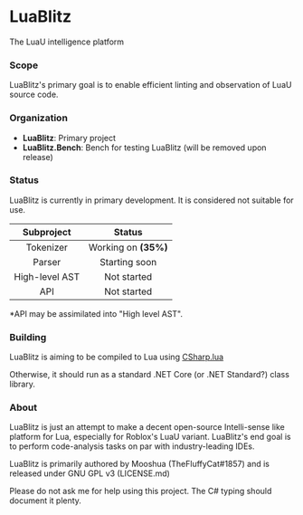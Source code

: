 # LuaBlitz
 The LuaU intelligence platform

### Scope
LuaBlitz's primary goal is to enable efficient linting and observation of LuaU source code.

### Organization

 - **LuaBlitz**: Primary project
 - **LuaBlitz.Bench**: Bench for testing LuaBlitz (will be removed upon release)

### Status
LuaBlitz is currently in primary development. It is considered not suitable for use.

| Subproject | Status |
| :----: | :----: |
| Tokenizer | Working on **(35%)** |
| Parser | Starting soon |
| High-level AST | Not started |
| API | Not started |
*API may be assimilated into "High level AST".

### Building
LuaBlitz is aiming to be compiled to Lua using [CSharp.lua](https://github.com/yanghuan/CSharp.lua)

Otherwise, it should run as a standard .NET Core (or .NET Standard?) class library.

### About
LuaBlitz is just an attempt to make a decent open-source Intelli-sense like platform for Lua, especially for Roblox's LuaU variant.
LuaBlitz's end goal is to perform code-analysis tasks on par with industry-leading IDEs.

LuaBlitz is primarily authored by Mooshua (TheFluffyCat#1857) and is released under GNU GPL v3 (LICENSE.md)

Please do not ask me for help using this project. The C# typing should document it plenty.